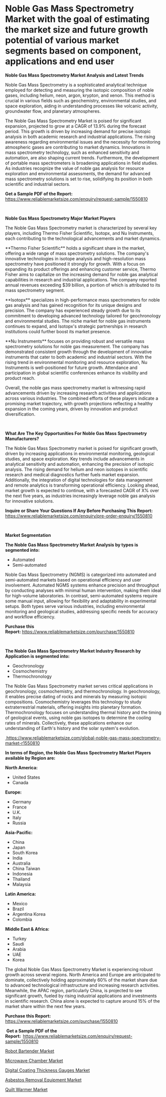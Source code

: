 <p><h1>Noble Gas Mass Spectrometry Market with the goal of estimating the market size and future growth potential of various market segments based on component, applications and end user</h1></p><p><strong>Noble Gas Mass Spectrometry Market Analysis and Latest Trends</strong></p>
<p><p>Noble Gas Mass Spectrometry is a sophisticated analytical technique employed for detecting and measuring the isotopic composition of noble gases, including helium, neon, argon, krypton, and xenon. This method is crucial in various fields such as geochemistry, environmental studies, and space exploration, aiding in understanding processes like volcanic activity, groundwater flow, and planetary atmospheres.</p><p>The Noble Gas Mass Spectrometry Market is poised for significant expansion, projected to grow at a CAGR of 13.9% during the forecast period. This growth is driven by increasing demand for precise isotopic analysis in both academic research and industrial applications. The rising awareness regarding environmental issues and the necessity for monitoring atmospheric gases are contributing to market dynamics. Innovations in mass spectrometry technology, such as enhanced sensitivity and automation, are also shaping current trends. Furthermore, the development of portable mass spectrometers is broadening applications in field studies. As industries recognize the value of noble gas analysis for resource exploration and environmental assessments, the demand for advanced mass spectrometry solutions is set to rise, solidifying its position in both scientific and industrial sectors.</p></p>
<p><strong>Get a Sample PDF of the Report:&nbsp;</strong> <a href="https://www.reliablemarketsize.com/enquiry/request-sample/1550810?utm_campaign=1898&utm_medium=2&utm_source=Github&utm_content=ia&utm_term=08042025&utm_id=noble-gas-mass-spectrometry">https://www.reliablemarketsize.com/enquiry/request-sample/1550810</a></p>
<p>&nbsp;</p>
<p><strong>Noble Gas Mass Spectrometry Major Market Players</strong></p>
<p><p>The Noble Gas Mass Spectrometry market is characterized by several key players, including Thermo Fisher Scientific, Isotopx, and Nu Instruments, each contributing to the technological advancements and market dynamics.</p><p>**Thermo Fisher Scientific** holds a significant share in the market, offering a wide range of mass spectrometry solutions. The company's innovative technologies in isotope analysis and high-resolution mass spectrometry have positioned it strongly for growth. With a focus on expanding its product offerings and enhancing customer service, Thermo Fisher aims to capitalize on the increasing demand for noble gas analytical capabilities in research and industrial applications. The company reported annual revenues exceeding $39 billion, a portion of which is attributed to its mass spectrometry segment.</p><p>**Isotopx** specializes in high-performance mass spectrometers for noble gas analysis and has gained recognition for its unique designs and precision. The company has experienced steady growth due to its commitment to developing advanced technology tailored for geochronology and environmental studies. The niche market for noble gas instruments continues to expand, and Isotopx's strategic partnerships in research institutions could further boost its market presence.</p><p>**Nu Instruments** focuses on providing robust and versatile mass spectrometry solutions for noble gas measurement. The company has demonstrated consistent growth through the development of innovative instruments that cater to both academic and industrial sectors. With the rising trend in environmental monitoring and resource exploration, Nu Instruments is well-positioned for future growth. Attendance and participation in global scientific conferences enhance its visibility and product reach.</p><p>Overall, the noble gas mass spectrometry market is witnessing rapid advancements driven by increasing research activities and applications across various industries. The combined efforts of these players indicate a promising market trajectory, with growth projections reflecting a healthy expansion in the coming years, driven by innovation and product diversification.</p></p>
<p>&nbsp;</p>
<p><strong>What Are The Key Opportunities For Noble Gas Mass Spectrometry Manufacturers?</strong></p>
<p><p>The Noble Gas Mass Spectrometry market is poised for significant growth, driven by increasing applications in environmental monitoring, geological studies, and space exploration. Key trends include advancements in analytical sensitivity and automation, enhancing the precision of isotopic analysis. The rising demand for helium and neon isotopes in scientific research and medical diagnostics further fuels market expansion. Additionally, the integration of digital technologies for data management and remote analytics is transforming operational efficiency. Looking ahead, market growth is expected to continue, with a forecasted CAGR of X% over the next five years, as industries increasingly leverage noble gas analysis for innovative solutions.</p></p>
<p><strong>Inquire or Share Your Questions If Any Before Purchasing This Report:</strong> <a href="https://www.reliablemarketsize.com/enquiry/pre-order-enquiry/1550810?utm_campaign=1898&utm_medium=2&utm_source=Github&utm_content=ia&utm_term=08042025&utm_id=noble-gas-mass-spectrometry">https://www.reliablemarketsize.com/enquiry/pre-order-enquiry/1550810</a></p>
<p>&nbsp;</p>
<p><strong>Market Segmentation</strong></p>
<p><strong>The Noble Gas Mass Spectrometry Market Analysis by types is segmented into:</strong></p>
<p><ul><li>Automated</li><li>Semi-automated</li></ul></p>
<p><p>Noble Gas Mass Spectrometry (NGMS) is categorized into automated and semi-automated markets based on operational efficiency and user involvement. Automated NGMS systems enhance precision and throughput by conducting analyses with minimal human intervention, making them ideal for high-volume laboratories. In contrast, semi-automated systems require some manual input, allowing for flexibility and adaptability in experimental setups. Both types serve various industries, including environmental monitoring and geological studies, addressing specific needs for accuracy and workflow efficiency.</p></p>
<p><strong>Purchase this Report:&nbsp;</strong><a href="https://www.reliablemarketsize.com/purchase/1550810?utm_campaign=1898&utm_medium=2&utm_source=Github&utm_content=ia&utm_term=08042025&utm_id=noble-gas-mass-spectrometry">https://www.reliablemarketsize.com/purchase/1550810</a></p>
<p>&nbsp;</p>
<p><strong>The Noble Gas Mass Spectrometry Market Industry Research by Application is segmented into:</strong></p>
<p><ul><li>Geochronology</li><li>Cosmochemistry</li><li>Thermochronology</li></ul></p>
<p><p>The Noble Gas Mass Spectrometry market serves critical applications in geochronology, cosmochemistry, and thermochronology. In geochronology, it enables precise dating of rocks and minerals by measuring isotopic compositions. Cosmochemistry leverages this technology to study extraterrestrial materials, offering insights into planetary formation. Thermochronology focuses on understanding thermal history and the timing of geological events, using noble gas isotopes to determine the cooling rates of minerals. Collectively, these applications enhance our understanding of Earth's history and the solar system's evolution.</p></p>
<p><a href="https://www.reliablemarketsize.com/global-noble-gas-mass-spectrometry-market-r1550810?utm_campaign=1898&utm_medium=2&utm_source=Github&utm_content=ia&utm_term=08042025&utm_id=noble-gas-mass-spectrometry">&nbsp;https://www.reliablemarketsize.com/global-noble-gas-mass-spectrometry-market-r1550810</a></p>
<p><strong>In terms of Region, the Noble Gas Mass Spectrometry Market Players available by Region are:</strong></p>
<p>
    <p> <strong> North America: </strong>
        <ul>
            <li>United States</li>
            <li>Canada</li>
        </ul>
        </p> 
    <p> <strong> Europe: </strong>
        <ul>
            <li>Germany</li>
            <li>France</li>
            <li>U.K.</li>
            <li>Italy</li>
            <li>Russia</li>
        </ul>
        </p> 
    <p> <strong> Asia-Pacific: </strong>
        <ul>
            <li>China</li>
            <li>Japan</li>
            <li>South Korea</li>
            <li>India</li>
            <li>Australia</li>
            <li>China Taiwan</li>
            <li>Indonesia</li>
            <li>Thailand</li>
            <li>Malaysia</li>
        </ul>
        </p> 
    <p> <strong> Latin America: </strong>
        <ul>
            <li>Mexico</li>
            <li>Brazil</li>
            <li>Argentina Korea</li>
            <li>Colombia</li>
        </ul>
        </p> 
    <p> <strong> Middle East & Africa: </strong>
        <ul>
            <li>Turkey</li>
            <li>Saudi</li>
            <li>Arabia</li>
            <li>UAE</li>
            <li>Korea</li>
        </ul>
    </p>
    </p>
<p><p>The global Noble Gas Mass Spectrometry Market is experiencing robust growth across several regions. North America and Europe are anticipated to dominate, collectively holding approximately 60% of the market share due to advanced technological infrastructure and increasing research activities. Meanwhile, the APAC region, particularly China, is projected to see significant growth, fueled by rising industrial applications and investments in scientific research. China alone is expected to capture around 15% of the market share within the next few years.</p></p>
<p><strong>Purchase this Report: </strong><a href="https://www.reliablemarketsize.com/purchase/1550810?utm_campaign=1898&utm_medium=2&utm_source=Github&utm_content=ia&utm_term=08042025&utm_id=noble-gas-mass-spectrometry">https://www.reliablemarketsize.com/purchase/1550810</a></p>
<p>&nbsp;<strong>Get a Sample PDF of the Report:&nbsp;&nbsp;</strong><a href="https://www.reliablemarketsize.com/enquiry/request-sample/1550810?utm_campaign=1898&utm_medium=2&utm_source=Github&utm_content=ia&utm_term=08042025&utm_id=noble-gas-mass-spectrometry">https://www.reliablemarketsize.com/enquiry/request-sample/1550810</a></p>
<p><strong></strong></p>
<p><p><a href="https://github.com/ziringebrur1/Market-Research-Report-List-1/blob/main/robot-bartender-market.md?utm_campaign=1898&utm_medium=2&utm_source=Github&utm_content=ia&utm_term=08042025&utm_id=noble-gas-mass-spectrometry">Robot Bartender Market</a></p><p><a href="https://github.com/perbetpereir/Market-Research-Report-List-1/blob/main/microwave-chamber-market.md?utm_campaign=1898&utm_medium=2&utm_source=Github&utm_content=ia&utm_term=08042025&utm_id=noble-gas-mass-spectrometry">Microwave Chamber Market</a></p><p><a href="https://github.com/rafiishibu00/Market-Research-Report-List-1/blob/main/digital-coating-thickness-gauges-market.md?utm_campaign=1898&utm_medium=2&utm_source=Github&utm_content=ia&utm_term=08042025&utm_id=noble-gas-mass-spectrometry">Digital Coating Thickness Gauges Market</a></p><p><a href="https://github.com/pelegeazlie5/Market-Research-Report-List-1/blob/main/asbestos-removal-equipment-market.md?utm_campaign=1898&utm_medium=2&utm_source=Github&utm_content=ia&utm_term=08042025&utm_id=noble-gas-mass-spectrometry">Asbestos Removal Equipment Market</a></p><p><a href="https://github.com/paulierasho/Market-Research-Report-List-1/blob/main/quilt-warmer-market.md?utm_campaign=1898&utm_medium=2&utm_source=Github&utm_content=ia&utm_term=08042025&utm_id=noble-gas-mass-spectrometry">Quilt Warmer Market</a></p></p>